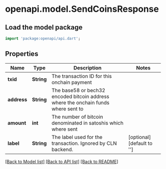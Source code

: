 # openapi.model.SendCoinsResponse

## Load the model package
```dart
import 'package:openapi/api.dart';
```

## Properties
Name | Type | Description | Notes
------------ | ------------- | ------------- | -------------
**txid** | **String** | The transaction ID for this onchain payment | 
**address** | **String** | The base58 or bech32 encoded bitcoin address where the onchain funds where sent to | 
**amount** | **int** | The number of bitcoin denominated in satoshis which where sent | 
**label** | **String** | The label used for the transaction. Ignored by CLN backend. | [optional] [default to '']

[[Back to Model list]](../README.md#documentation-for-models) [[Back to API list]](../README.md#documentation-for-api-endpoints) [[Back to README]](../README.md)


